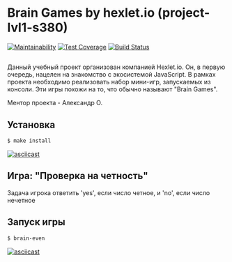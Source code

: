 # Brain Games by hexlet.io (project-lvl1-s380)

[![Maintainability](https://api.codeclimate.com/v1/badges/524736920764e06a09ab/maintainability)](https://codeclimate.com/github/brasid/project-lvl1-s380/maintainability)
[![Test Coverage](https://api.codeclimate.com/v1/badges/524736920764e06a09ab/test_coverage)](https://codeclimate.com/github/brasid/project-lvl1-s380/test_coverage)
[![Build Status](https://travis-ci.org/brasid/project-lvl1-s380.svg?branch=master)](https://travis-ci.org/brasid/project-lvl1-s380)

##
Данный учебный проект организован компанией Hexlet.io. Он, в первую очередь, нацелен на знакомство с экосистемой JavaScript. В рамках проекта необходимо реализовать набор мини-игр, запускаемых из консоли. Эти игры похожи на то, что обычно называют "Brain Games".

Ментор проекта - Александр О.
## 

## Установка
```sh
$ make install
```
[![asciicast](https://asciinema.org/a/Drl2uaBP8QNBuFj8cKo1cycIR.svg)](https://asciinema.org/a/Drl2uaBP8QNBuFj8cKo1cycIR)

## Игра: "Проверка на четность"

Задача игрока ответить 'yes', если число четное, и 'no', если число нечетное

## Запуск игры
```sh
$ brain-even
```
[![asciicast](https://asciinema.org/a/06N85JtQP2UcF5Bny6f4sDfrF.svg)](https://asciinema.org/a/06N85JtQP2UcF5Bny6f4sDfrF)

